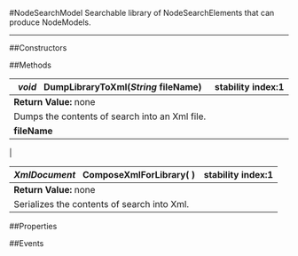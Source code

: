 #NodeSearchModel
  Searchable library of NodeSearchElements that can produce NodeModels. 

---
##Constructors 


##Methods  

|*void* **&nbsp;&nbsp;DumpLibraryToXml(*String* fileName)** |  stability index:1  
| ------------- | :--------------- 
| **Return Value:** none
|  Dumps the contents of search into an Xml file. 
| **fileName**
|

|*XmlDocument* **&nbsp;&nbsp;ComposeXmlForLibrary( )** |  stability index:1  
| ------------- | :--------------- 
| **Return Value:** none
|  Serializes the contents of search into Xml. 




















##Properties  




##Events  





